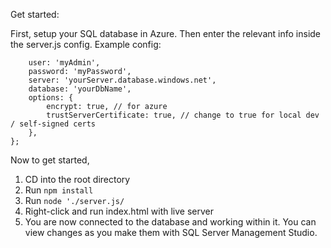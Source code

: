 Get started:

First, setup your SQL database in Azure. Then enter the relevant info inside the server.js config. Example config:
```const config = {
	user: 'myAdmin',
	password: 'myPassword',
	server: 'yourServer.database.windows.net',
	database: 'yourDbName',
	options: {
		encrypt: true, // for azure
		trustServerCertificate: true, // change to true for local dev / self-signed certs
	},
};
```

Now to get started,
1. CD into the root directory
2. Run `npm install`
3. Run `node './server.js/`
4. Right-click and run index.html with live server
5. You are now connected to the database and working within it. You can view changes as you make them with SQL Server Management Studio.

